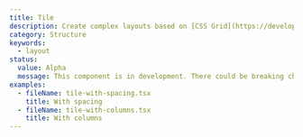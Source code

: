 ```yaml
---
title: Tile
description: Create complex layouts based on [CSS Grid](https://developer.mozilla.org/en-US/docs/Web/CSS/grid).
category: Structure
keywords:
  - layout
status:
  value: Alpha
  message: This component is in development. There could be breaking changes made to it in a non-major release of Polaris. Please use with caution.
examples:
  - fileName: tile-with-spacing.tsx
    title: With spacing
  - fileName: tile-with-columns.tsx
    title: With columns
---
```

